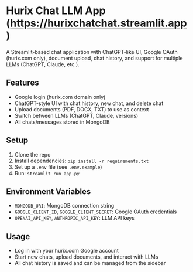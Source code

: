 # Hurix Chat LLM App (https://hurixchatchat.streamlit.app)

A Streamlit-based chat application with ChatGPT-like UI, Google OAuth (hurix.com only), document upload, chat history, and support for multiple LLMs (ChatGPT, Claude, etc.).

## Features
- Google login (hurix.com domain only)
- ChatGPT-style UI with chat history, new chat, and delete chat
- Upload documents (PDF, DOCX, TXT) to use as context
- Switch between LLMs (ChatGPT, Claude, versions)
- All chats/messages stored in MongoDB

## Setup
1. Clone the repo
2. Install dependencies: `pip install -r requirements.txt`
3. Set up a `.env` file (see `.env.example`)
4. Run: `streamlit run app.py`

## Environment Variables
- `MONGODB_URI`: MongoDB connection string
- `GOOGLE_CLIENT_ID`, `GOOGLE_CLIENT_SECRET`: Google OAuth credentials
- `OPENAI_API_KEY`, `ANTHROPIC_API_KEY`: LLM API keys

## Usage
- Log in with your hurix.com Google account
- Start new chats, upload documents, and interact with LLMs
- All chat history is saved and can be managed from the sidebar 